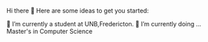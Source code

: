 
Hi there 👋
Here are some ideas to get you started:

🔭 I’m currently a student at UNB,Fredericton.
🌱 I’m currently doing ... Master's in Computer Science
